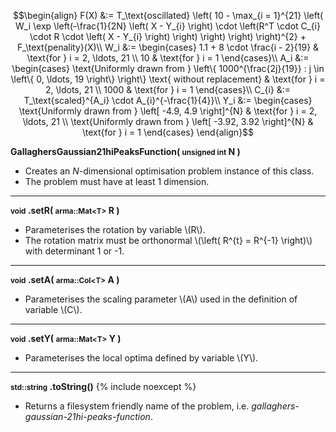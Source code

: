 $$\begin{align}
F(X) &:= T_\text{oscillated} \left( 10 - \max_{i = 1}^{21} \left( W_i \exp \left(-\frac{1}{2N} \left( X - Y_{i} \right) \cdot \left(R^T \cdot C_{i} \cdot R \cdot \left( X - Y_{i} \right) \right) \right) \right) \right)^{2} + F_\text{penality}(X)\\
W_i &:= \begin{cases}
1.1 + 8 \cdot \frac{i - 2}{19} & \text{for } i = 2, \ldots, 21 \\
10 & \text{for  } i = 1
\end{cases}\\
A_i &:= \begin{cases}
\text{Uniformly drawn from } \left\{ 1000^{\frac{2j}{19}} : j \in \left\{ 0, \ldots, 19 \right\} \right\} \text{ without replacement} & \text{for } i = 2, \ldots, 21 \\
1000 & \text{for  } i = 1
\end{cases}\\
C_{i} &:= T_\text{scaled}^{A_i} \cdot A_{i}^{-\frac{1}{4}}\\
Y_i &:= \begin{cases}
\text{Uniformly drawn from } \left[ -4.9, 4.9 \right]^{N} & \text{for } i = 2, \ldots, 21 \\
\text{Uniformly drawn from } \left[ -3.92, 3.92 \right]^{N} & \text{for  } i = 1
\end{cases}
\end{align}$$

**GallaghersGaussian21hiPeaksFunction( <small>unsigned int</small> N )**

- Creates an *N*-dimensional optimisation problem instance of this class.
- The problem must have at least 1 dimension.

---
**<small>void</small> .setR( <small>arma::Mat&lt;T&gt;</small> R )**

- Parameterises the rotation by variable \\(R\\).
- The rotation matrix must be orthonormal \\(\left( R^{t} = R^{-1} \right)\\) with determinant 1 or -1.

---
**<small>void</small> .setA( <small>arma::Col&lt;T&gt;</small> A )**

- Parameterises the scaling parameter \\(A\\) used in the definition of variable \\(C\\).

---
**<small>void</small> .setY( <small>arma::Mat&lt;T&gt;</small> Y )**

- Parameterises the local optima defined by variable \\(Y\\).

---
**<small>std::string</small> .toString()** {% include noexcept %}

- Returns a filesystem friendly name of the problem, i.e. *gallaghers-gaussian-21hi-peaks-function*.


